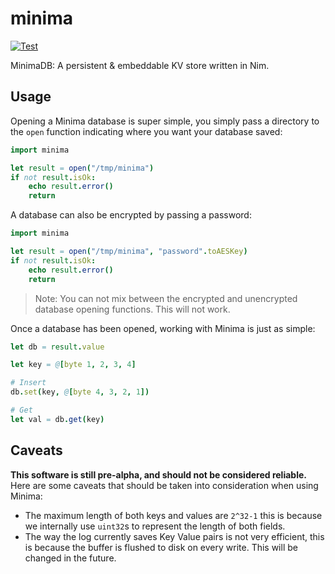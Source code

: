 # minima

[![Test](https://github.com/decanus/minima/workflows/Test/badge.svg)](https://github.com/decanus/minima/actions?query=workflow%3ATest)

MinimaDB: A persistent & embeddable KV store written in Nim.

## Usage

Opening a Minima database is super simple, you simply pass a directory to the `open` function indicating where you want your database saved:

```nim
import minima

let result = open("/tmp/minima")
if not result.isOk:
    echo result.error()
    return
```

A database can also be encrypted by passing a password:

```nim
import minima

let result = open("/tmp/minima", "password".toAESKey)
if not result.isOk:
    echo result.error()
    return
```

> Note: You can not mix between the encrypted and unencrypted database opening functions. This will not work.

Once a database has been opened, working with Minima is just as simple:

```nim
let db = result.value

let key = @[byte 1, 2, 3, 4]

# Insert
db.set(key, @[byte 4, 3, 2, 1])

# Get
let val = db.get(key)
```

## Caveats

**This software is still pre-alpha, and should not be considered reliable.** Here are some caveats that should be taken into consideration when using Minima:
 - The maximum length of both keys and values are `2^32-1` this is because we internally use `uint32`s to represent the length of both fields. 
 - The way the log currently saves Key Value pairs is not very efficient, this is because the buffer is flushed to disk on every write. This will be changed in the future.
